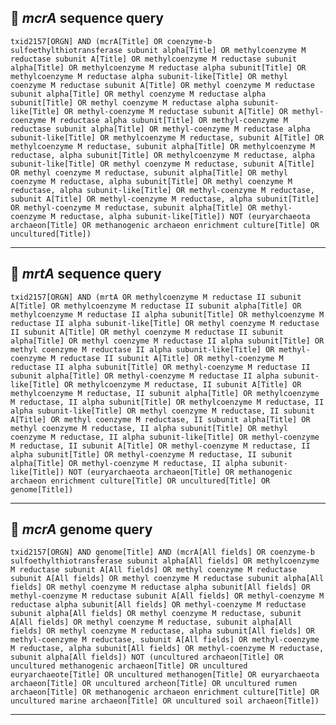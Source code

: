 ## 🧬 _mcrA_ sequence query

`txid2157[ORGN] AND (mcrA[Title] OR coenzyme-b sulfoethylthiotransferase subunit alpha[Title] OR methylcoenzyme M reductase subunit A[Title] OR methylcoenzyme M reductase subunit alpha[Title] OR methylcoenzyme M reductase alpha subunit[Title] OR methylcoenzyme M reductase alpha subunit-like[Title] OR methyl coenzyme M reductase subunit A[Title] OR methyl coenzyme M reductase subunit alpha[Title] OR methyl coenzyme M reductase alpha subunit[Title] OR methyl coenzyme M reductase alpha subunit-like[Title] OR methyl-coenzyme M reductase subunit A[Title] OR methyl-coenzyme M reductase alpha subunit[Title] OR methyl-coenzyme M reductase subunit alpha[Title] OR methyl-coenzyme M reductase alpha subunit-like[Title] OR methylcoenzyme M reductase, subunit A[Title] OR methylcoenzyme M reductase, subunit alpha[Title] OR methylcoenzyme M reductase, alpha subunit[Title] OR methylcoenzyme M reductase, alpha subunit-like[Title] OR methyl coenzyme M reductase, subunit A[Title] OR methyl coenzyme M reductase, subunit alpha[Title] OR methyl coenzyme M reductase, alpha subunit[Title] OR methyl coenzyme M reductase, alpha subunit-like[Title] OR methyl-coenzyme M reductase, subunit A[Title] OR methyl-coenzyme M reductase, alpha subunit[Title] OR methyl-coenzyme M reductase, subunit alpha[Title] OR methyl-coenzyme M reductase, alpha subunit-like[Title]) NOT (euryarchaeota archaeon[Title] OR methanogenic archaeon enrichment culture[Title] OR uncultured[Title])`

---

## 🧬 _mrtA_ sequence query

`txid2157[ORGN] AND (mrtA OR methylcoenzyme M reductase II subunit A[Title] OR methylcoenzyme M reductase II subunit alpha[Title] OR methylcoenzyme M reductase II alpha subunit[Title] OR methylcoenzyme M reductase II alpha subunit-like[Title] OR methyl coenzyme M reductase II subunit A[Title] OR methyl coenzyme M reductase II subunit alpha[Title] OR methyl coenzyme M reductase II alpha subunit[Title] OR methyl coenzyme M reductase II alpha subunit-like[Title] OR methyl-coenzyme M reductase II subunit A[Title] OR methyl-coenzyme M reductase II alpha subunit[Title] OR methyl-coenzyme M reductase II subunit alpha[Title] OR methyl-coenzyme M reductase II alpha subunit-like[Title] OR methylcoenzyme M reductase, II subunit A[Title] OR methylcoenzyme M reductase, II subunit alpha[Title] OR methylcoenzyme M reductase, II alpha subunit[Title] OR methylcoenzyme M reductase, II alpha subunit-like[Title] OR methyl coenzyme M reductase, II subunit A[Title] OR methyl coenzyme M reductase, II subunit alpha[Title] OR methyl coenzyme M reductase, II alpha subunit[Title] OR methyl coenzyme M reductase, II alpha subunit-like[Title] OR methyl-coenzyme M reductase, II subunit A[Title] OR methyl-coenzyme M reductase, II alpha subunit[Title] OR methyl-coenzyme M reductase, II subunit alpha[Title] OR methyl-coenzyme M reductase, II alpha subunit-like[Title]) NOT (euryarchaeota archaeon[Title] OR methanogenic archaeon enrichment culture[Title] OR uncultured[Title] OR genome[Title])`

---

## 🧬 _mcrA_ genome query

`txid2157[ORGN] AND genome[Title] AND (mcrA[All fields] OR coenzyme-b sulfoethylthiotransferase subunit alpha[All fields] OR methylcoenzyme M reductase subunit A[All fields] OR methyl coenzyme M reductase subunit A[All fields] OR methyl coenzyme M reductase subunit alpha[All fields] OR methyl coenzyme M reductase alpha subunit[All fields] OR methyl-coenzyme M reductase subunit A[All fields] OR methyl-coenzyme M reductase alpha subunit[All fields] OR methyl-coenzyme M reductase subunit alpha[All fields] OR methyl coenzyme M reductase, subunit A[All fields] OR methyl coenzyme M reductase, subunit alpha[All fields] OR methyl coenzyme M reductase, alpha subunit[All fields] OR methyl-coenzyme M reductase, subunit A[All fields] OR methyl-coenzyme M reductase, alpha subunit[All fields] OR methyl-coenzyme M reductase, subunit alpha[All fields]) NOT (uncultured archaeon[Title] OR uncultured methanogenic archaeon[Title] OR uncultured euryarchaeote[Title] OR uncultured methanogen[Title] OR euryarchaeota archaeon[Title] OR uncultured archeon[Title] OR uncultured rumen archaeon[Title] OR methanogenic archaeon enrichment culture[Title] OR uncultured marine archaeon[Title] OR uncultured soil archaeon[Title])`

---
